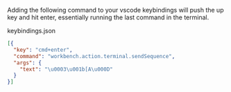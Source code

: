 Adding the following command to your vscode keybindings will push the up key and hit enter, essentially running the last command in the terminal.

keybindings.json
```json
[{
  "key": "cmd+enter",
  "command": "workbench.action.terminal.sendSequence",
  "args": {
    "text": "\u0003\u001b[A\u000D"
  }
}]
```
